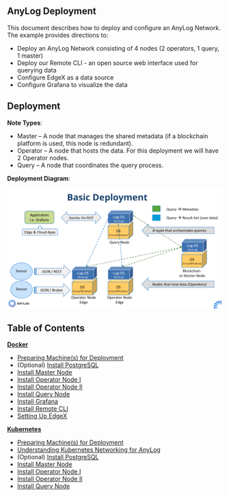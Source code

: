 ## AnyLog Deployment

This document describes how to deploy and configure an AnyLog Network. The example provides directions to:
* Deploy an  AnyLog Network consisting of  4 nodes (2 operators, 1 query, 1 master) 
* Deploy our Remote CLI - an open source web interface used for querying data 
* Configure EdgeX as a data source  
* Configure Grafana to visualize the data 

## Deployment
**Note Types**:
* Master – A node that manages the shared metadata (if a blockchain platform is used, this node is redundant).
* Operator – A node that hosts the data. For this deployment we will have 2 Operator nodes.
* Query – A node that coordinates the query process. 

**Deployment Diagram**: 

![deployment diagram](../imgs/deployment_diagram.png)


## Table of Contents
**[Docker](Docker)**
* [Preparing Machine(s) for Deployment](Docker/Prerequisites.md)
* (Optional) [Install PostgreSQL](Docker/Postgres.md)
* [Install Master Node]()
* [Install Operator Node I]()
* [Install Operator Node II]()
* [Install Query Node]()
* [Install Grafana]()
* [Install Remote CLI]()
* [Setting Up EdgeX]()

**[Kubernetes](Kubernetes)**
* [Preparing Machine(s) for Deployment]()
* [Understanding Kubernetes Networking for AnyLog]()
* (Optional) [Install PostgreSQL]()
* [Install Master Node]()
* [Install Operator Node I]()
* [Install Operator Node II]()
* [Install Query Node]()


